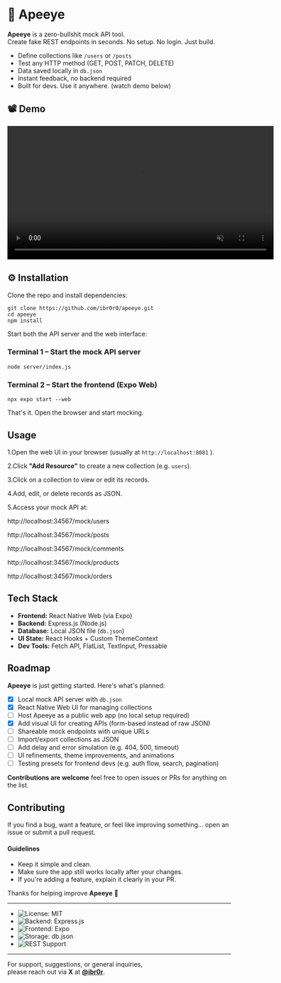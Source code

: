 # 🐒 Apeeye

**Apeeye** is a zero-bullshit mock API tool.  
Create fake REST endpoints in seconds. No setup. No login. Just build.

-  Define collections like `/users` or `/posts`
- Test any HTTP method (GET, POST, PATCH, DELETE)
- Data saved locally in `db.json`
- Instant feedback, no backend required
- Built for devs. Use it anywhere. (watch demo below)

## 📽 Demo

<video src="https://github.com/user-attachments/assets/049737bb-333d-42d5-8c18-15667a7fe080" width="600" autoplay loop muted playsinline></video>





## ⚙️ Installation

Clone the repo and install dependencies:

```
git clone https://github.com/ibr0r0/apeeye.git
cd apeeye
npm install
```
Start both the API server and the web interface:


### Terminal 1 – Start the mock API server
```node server/index.js```

### Terminal 2 – Start the frontend (Expo Web)
```npx expo start --web```

That's it. Open the browser and start mocking.


##  Usage

1.Open the web UI in your browser (usually at `http://localhost:8081` ).

2.Click **"Add Resource"** to create a new collection (e.g. `users`).

3.Click on a collection to view or edit its records.

4.Add, edit, or delete records as JSON.

5.Access your mock API at:

http://localhost:34567/mock/users

http://localhost:34567/mock/posts

http://localhost:34567/mock/comments

http://localhost:34567/mock/products

http://localhost:34567/mock/orders



## Tech Stack

- **Frontend:** React Native Web (via Expo)
- **Backend:** Express.js (Node.js)
- **Database:** Local JSON file (`db.json`)
- **UI State:** React Hooks + Custom ThemeContext
- **Dev Tools:** Fetch API, FlatList, TextInput, Pressable

## Roadmap

**Apeeye** is just getting started. Here's what's planned:

- [x]  Local mock API server with `db.json`
- [x]  React Native Web UI for managing collections
- [ ]  Host Apeeye as a public web app (no local setup required)
- [x]  Add visual UI for creating APIs (form-based instead of raw JSON)
- [ ]  Shareable mock endpoints with unique URLs
- [ ]  Import/export collections as JSON
- [ ]  Add delay and error simulation (e.g. 404, 500, timeout)
- [ ]  UI refinements, theme improvements, and animations
- [ ]  Testing presets for frontend devs (e.g. auth flow, search, pagination)

**Contributions are welcome** feel free to open issues or PRs for anything on the list.

## Contributing


If you find a bug, want a feature, or feel like improving something... open an issue or submit a pull request.

#### Guidelines

- Keep it simple and clean.
- Make sure the app still works locally after your changes.
- If you're adding a feature, explain it clearly in your PR.


Thanks for helping improve **Apeeye** 🙌

---

- ![License: MIT](https://img.shields.io/badge/License-MIT-yellow.svg) 
- ![Backend: Express.js](https://img.shields.io/badge/Backend-Express.js-brightgreen)
- ![Frontend: Expo](https://img.shields.io/badge/Frontend-Expo-blue)
- ![Storage: db.json](https://img.shields.io/badge/Storage-db.json-yellow)
- ![REST Support](https://img.shields.io/badge/API-RESTful-c42)


---

For support, suggestions, or general inquiries,  
please reach out via **X** at [**@ibr0r**](https://x.com/ibr0r).

